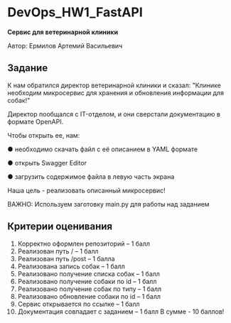 # DevOps_HW1_FastAPI

**Сервис для ветеринарной клиники**

Автор: Ермилов Артемий Васильевич


## Задание

К нам обратился директор ветеринарной клиники и сказал:
"Клинике необходим микросервис для хранения и обновления информации для собак!"

Директор пообщался с IT-отделом, и они сверстали документацию в формате OpenAPI.

Чтобы открыть ее, нам:

● необходимо скачать файл с её описанием в YAML формате

● открыть Swagger Editor

● загрузить содержимое файла в левую часть экрана

Наша цель - реализовать описанный микросервис!

ВАЖНО: Используем заготовку main.py для работы над заданием

## Критерии оценивания

1. Корректно оформлен репозиторий – 1 балл
2. Реализован путь / – 1 балл
3. Реализован путь /post – 1 балла
4. Реализована запись собак – 1 балл
5. Реализовано получение списка собак – 1 балл
6. Реализовано получение собаки по id – 1 балл
7. Реализовано получение собак по типу – 1 балл
8. Реализовано обновление собаки по id – 1 балл
9. Сервис открывается по ссылке – 1 балл
10. Документация совпадает с заданием – 1 балл
В сумме - 10 баллов!
